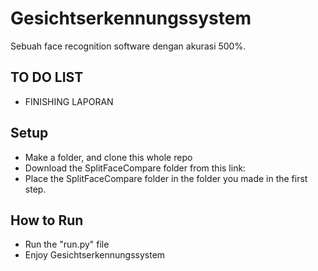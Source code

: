 # **Gesichtserkennungssystem**

Sebuah face recognition software dengan akurasi 500%.

## TO DO LIST
+ FINISHING LAPORAN

## Setup
+ Make a folder, and clone this whole repo
+ Download the SplitFaceCompare folder from this link: 
+ Place the SplitFaceCompare folder in the folder you made in the first step.

## How to Run
+ Run the "run.py" file
+ Enjoy Gesichtserkennungssystem